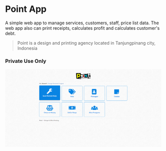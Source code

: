 # Point App
A simple web app to manage services, customers, staff, price list data. The web app also can print receipts, calculates profit and calculates customer's debt.

> Point is a design and printing agency located in Tanjungpinang city, Indonesia

### Private Use Only

![screenshot](screenshot.png)